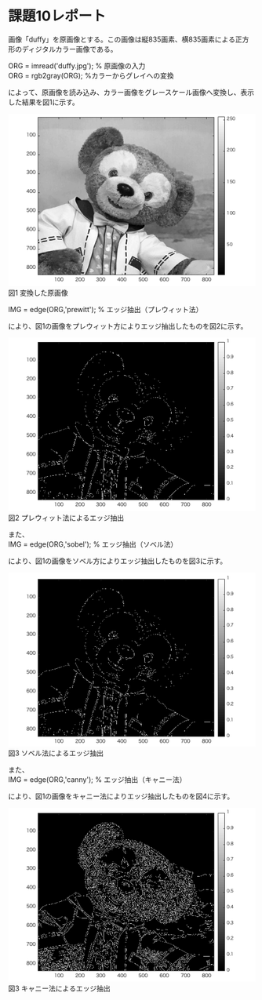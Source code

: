 # 課題10レポート

画像「duffy」を原画像とする。この画像は縦835画素、横835画素による正方形のディジタルカラー画像である。  

ORG = imread('duffy.jpg'); % 原画像の入力  
ORG = rgb2gray(ORG); %カラーからグレイへの変換  

によって、原画像を読み込み、カラー画像をグレースケール画像へ変換し、表示した結果を図1に示す。  


![変換した原画像](image/kadai10_1.png)  
図1 変換した原画像  

IMG = edge(ORG,'prewitt'); % エッジ抽出（プレウィット法）

により、図1の画像をプレウィット方によりエッジ抽出したものを図2に示す。

![プレウィット法によるエッジ抽出](image/kadai10_2.png)  
図2 プレウィット法によるエッジ抽出  

また、  
IMG = edge(ORG,'sobel'); % エッジ抽出（ソベル法）

により、図1の画像をソベル方によりエッジ抽出したものを図3に示す。

![ソベル法によるエッジ抽出](image/kadai10_3.png)  
図3 ソベル法によるエッジ抽出  

また、  
IMG = edge(ORG,'canny'); % エッジ抽出（キャニー法）

により、図1の画像をキャニー法によりエッジ抽出したものを図4に示す。

![キャニー法によるエッジ抽出](image/kadai10_4.png)  
図3 キャニー法によるエッジ抽出  
